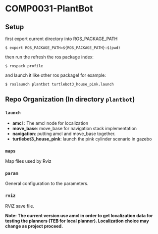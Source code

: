 # COMP0031-PlantBot

## Setup

first export current directory into ROS_PACKAGE_PATH

```shell
$ export ROS_PACKAGE_PATH=${ROS_PACKAGE_PATH}:$(pwd)
```

then run the refresh the ros package index:

```shell
$ rospack profile
```

and launch it like other ros package! for example:

```shell
$ roslaunch plantbot turtlebot3_house_pink.launch
```

## Repo Organization (In directory `plantbot`)

### `launch`

+ **amcl** : The amcl node for localization
+ **move_base**: move_base for navigation stack implementation
+ **navigation**: putting amcl and move_base together.
+ **turtlebot3_house_pink**: launch the pink cylinder scenario in gazebo


### `maps`

Map files used by Rviz

### `param`

General configuration to the parameters.

### `rviz`

RViZ save file.

**Note: The current version use amcl in order to get localization data for testing the planners (TEB for local planner). Localization choice may change as project proceed.**